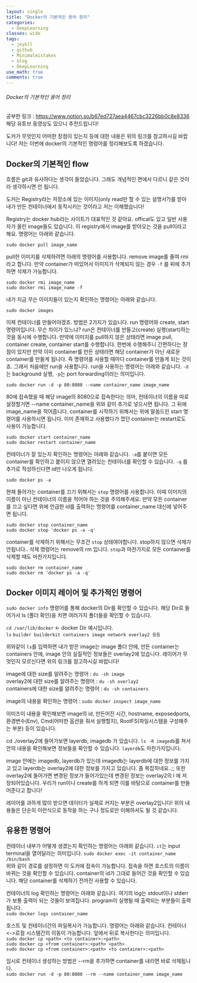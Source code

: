 ```yaml
---
layout: single
title: "Docker의 기본적인 용어 정리"
categories:
  - DeepLearning
classes: wide
tags:
  - jeykll
  - github
  - Minimalmistakes
  - blog
  - DeepLearning
use_math: true
comments: true
---
```


###### Docker의 기본적인 용어 정리

공부한 링크 : https://www.notion.so/b67ed727aea4467cbc3226bb0c8e8336  
해당 유튜브 동영상도 있으니 추천드립니다!  

도커가 무엇인지 어떠한 장점이 있는지 등에 대한 내용은 위의 링크를 참고하시길 바랍니다! 저는 이번에 docker의 기본적인 명령어를 정리해보도록 하겠습니다.

## Docker의 기본적인 flow  

흐름은 git과 유사하다는 생각이 들었습니다. 그래도 개념적인 면에서 다르니 같은 것이라 생각하시면 안 됩니다.  

도커는 Registry라는 저장소에 있는 이미지(only read만 할 수 있는 설명서?)를 받아 내가 만든 컨테이너에서 동작시키는 것이라고 저는 이해했습니다!  

Registry는 docker hub라는 사이트가 대표적인 것 같아요. offical도 있고 일반 사용자가 올린 image들도 있습니다. 이 registry에서 image를 받아오는 것을 pull이라고 해요. 명령어는 아래와 같습니다.  

`sudo docker pull image_name`  

pull한 이미지를 삭제하려면 아래의 명령어를 사용합니다. remove image를 줄여 rmi라고 합니다. 만약 container가 떠있어서 이미지가 삭제되지 않는 경우 `-f` 를 뒤에 추가하면 삭제가 가능합니다.     

`sudo docker rmi image_name`  
`sudo docker rmi image_name -f`  

내가 지금 무슨 이미지들이 있는지 확인하는 명령어는 아래와 같습니다.  

`sudo docker images`  

이제 컨테이너를 만들어야겠죠. 방법은 2가지가 있습니다. run 명령어와 create, start 명령어입니다. 무슨 차이가 있느냐? run은 컨테이너를 만들고(create) 실행(start)하는 것을 동시에 수행합니다. 만약에 이미지를 pull하지 않은 상태라면 image pull, container create, container start를 수행합니다. 한번에 수행해주니 간편하다는 장점이 있지만 만약 이미 container를 만든 상태라면 해당 container가 아닌 새로운 container를 만들게 됩니다. 즉 명령어를 사용할 때마다 container를 만들게 되는 것이죠. 그래서 처음에만 run을 사용합니다. run을 사용하는 명령어는 아래와 같습니다. `-d`는 background 실행, `-p`는 port forwarding이라는 의미입니다.

`sudo docker run -d -p 80:8080 --name container_name image_name`  

80에 접속했을 때 해당 image의 8080으로 접속한다는 의마, 컨테이너의 이름을 따로 설정할거면 --name container_name을 위와 같이 추가로 넣으시면 됩니다. 그 뒤에 image_name을 적어줍니다. container를 시작하기 위해서는 위에 말씀드린 start 명령어를 사용하시면 됩니다. 이미 존재하고 사용했다가 껐던 container는 restart로도 사용이 가능합니다.  

`sudo docker start container_name`  
`sudo docker restart container_name`   

컨테이너가 잘 있는지 확인하는 명령어는 아래와 같습니다. `-a`를 붙이면 모든 container를 확인하고 붙이지 않으면 열려있는 컨테이너를 확인할 수 있습니다. `-q` 를 추가로 작성하신다면 id만 나오게 됩니다.   

`sudo docker ps -a`  

현재 돌아가는 container를 끄기 위해서는 `stop` 명령어를 사용합니다. 이때 이미지의 이름이 아닌 컨테이너의 이름을 적어야 하는 것을 주의해주세요. 만약 모든 container를 끄고 싶다면 위에 언급한 id를 출력하는 명령어를 container_name 대신에 넣어주면 됩니다.   

`sudo docker stop container_name`  
`sudo docker stop 'docker ps -a -q'`  

container를 삭제하기 위해서는 무조건 `stop` 상태여야합니다. stop하지 않으면 삭제가 안됩니다.. 삭제 명령어는 remove의 rm 입니다. `stop`과 마찬가지로 모든 container를 삭제할 때도 마찬가지입니다.    

`sudo docker rm container_name`  
`sudo docker rm 'docker ps -a -q'`  


## Docker 이미지 레이어 및 추가적인 명령어  

`sudo docker info` 명령어를 통해 docker의 Dir를 확인할 수 있습니다. 해당 Dir로 들어가서 ls (폴더 확인)을 치면 여러가지 폴더들을 확인할 수 있습니다.  

`cd /var/lib/docker` <- docker Dir 예시입니다.  
`ls`
`builder builderkit containers image network overlay2 등등`  

위와같이 `ls`를 입력하면 내가 받은 image는 image 폴더 안에, 만든 container는 containers 안에, image 안의 실질적인 정보들은 overlay2에 있습니다. 레이어가 무엇인지 모르신다면 위의 링크를 참고하시길 바랍니다!  

image에 대한 size를 알려주는 명령어 : `du -sh image`  
overlay2에 대한 size를 알려주는 명령어 : `du -sh overlay2`  
containers에 대한 size를 알려주는 명령어 : `du -sh containers`  

image의 내용을 확인하는 명령어 : `sudo docker inspect image_name`  

이미즈이 내용을 확인해보면 image의 id, 만든어진 시간, hostname, exposedports, 환경변수(Env), Cmd(어떠한 옵션을 줘서 실행할지), RootFS(파일시스템을 구성해주는 부분) 등이 있습니다.  

cd ./overlay2에 들어가보면 layerdb, imagedb 가 있습니다.
`ls -R imagedb`를 쳐서 안의 내용을 확인해보면 정보들을 확인할 수 있습니다. `layerdb`도 마찬가지입니다.  

image 안에는 imagedb, layerdb가 있는데 imagedb는 layerdb에 대한 정보를 가지고 있고 layerdb는 overlay2에 대한 정보를 가지고 있습니다. 좀 복잡하네요..;; 또한 overlay2에 들어가면 변경된 정보가 들어가있는데 변경된 정보는 overlay2의 l 에 저장되어있습니다. 우리가 run이나 create를 하게 되면 이를 바탕으로 container를 만들어준다고 합니다!  

레이어를 과하게 많이 받으면 데이터가 실제로 커지는 부분은 overlay2입니다! 위의 내용들은 단순히 이런식으로 동작을 하는 구나 정도로만 이해하셔도 될 것 같습니다.  

## 유용한 명령어  

컨테이너 내부가 어떻게 생겼는지 확인하는 명령어는 아래와 같습니다. `it`는 input terminal을 열어달라는 의미입니다.
`sudo docker exec -it container_name /bin/bash`  
위와 같이 경로를 설정하면 이 도커에 접속이 가능합니다. 접속을 하면 호스트의 이름이 바뀌는 것을 확인할 수 있습니다. container의 id가 그대로 들어간 것을 확인할 수 있습니다. 해당 container를 삭제하기 전까진 사용할 수 있습니다.  

컨테이너의 log 확인하는 명령어는 아래와 같습니다. 여기의 log는 stdout이나 stderr가 보통 출력이 되는 것들이 보여집니다. program이 실행될 때 출력되는 부분들이 출력됩니다.  
`sudo docker logs container_name`  

호스트 및 컨테이너간의 파일복사가 가능합니다. 명령어는 아래와 같습니다. 컨테이너<->로컬 시스템간의 이동이 가능합니다. 앞에서 뒤로 복사한다는 의미입니다.  
`sudo docker cp <path> <to container>:<path>`  
`sudo docker cp <from container>:<path> <path>`  
`sudo docker cp <from container>:<path> <to container>:<path>`  

임시로 컨테이너 생성하는 방법은 --rm을 추가하면 container를 내리면 바로 삭제됩니다.  
`sudo docker run -d -p 80:8080 --rm --name container_name image_name`  
